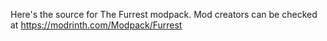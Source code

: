 Here's the source for The Furrest modpack.
Mod creators can be checked at https://modrinth.com/Modpack/Furrest
